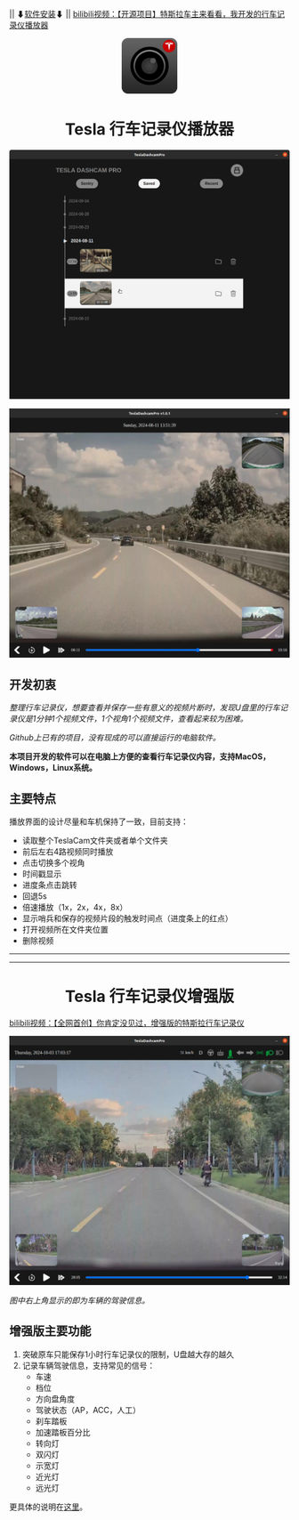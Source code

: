 ||  &#11015;[软件安装](./install.md)&#11015; ||  [bilibili视频：【开源项目】特斯拉车主来看看，我开发的行车记录仪播放器](https://www.bilibili.com/video/BV1Gdwue5EAz/?share_source=copy_web&vd_source=e201eeec19f502aae9dad5b9e17dba11)

<div align="center">
    <img src="docs/icon_src/tesla_dashcam_icon_128x128.png" alt="app icon" width="100">
    <h1>Tesla 行车记录仪播放器</h1>
</div>

![视频列表](./docs/images/clips_list.png)

![播放器](./docs/images/player_linux.jpg)

## 开发初衷

_整理行车记录仪，想要查看并保存一些有意义的视频片断时，发现U盘里的行车记录仪是1分钟1个视频文件，1个视角1个视频文件，查看起来较为困难。_

_Github上已有的项目，没有现成的可以直接运行的电脑软件。_

**本项目开发的软件可以在电脑上方便的查看行车记录仪内容，支持MacOS，Windows，Linux系统。**


## 主要特点

播放界面的设计尽量和车机保持了一致，目前支持：

* 读取整个TeslaCam文件夹或者单个文件夹
* 前后左右4路视频同时播放
* 点击切换多个视角
* 时间戳显示
* 进度条点击跳转
* 回退5s
* 倍速播放（1x，2x，4x，8x）
* 显示哨兵和保存的视频片段的触发时间点（进度条上的红点）
* 打开视频所在文件夹位置
* 删除视频


---
---

<div align="center">
    <h1>Tesla 行车记录仪增强版</h1>
</div>

[bilibili视频：【全网首创】你肯定没见过，增强版的特斯拉行车记录仪](https://www.bilibili.com/video/BV11MwgeNEQa/?share_source=copy_web&vd_source=e201eeec19f502aae9dad5b9e17dba11)

![播放器](./docs/images/player_pro_linux.jpeg)

_图中右上角显示的即为车辆的驾驶信息。_


## 增强版主要功能

1. 突破原车只能保存1小时行车记录仪的限制，U盘越大存的越久
2. 记录车辆驾驶信息，支持常见的信号：
    - 车速
    - 档位
    - 方向盘角度
    - 驾驶状态（AP，ACC，人工）
    - 刹车踏板
    - 加速踏板百分比
    - 转向灯
    - 双闪灯
    - 示宽灯
    - 近光灯
    - 远光灯

更具体的说明在[这里](./pro/README.md)。
